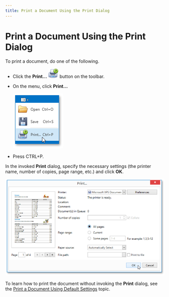 ```yaml
---
title: Print a Document Using the Print Dialog
---
```

# Print a Document Using the Print Dialog
To print a document, do one of the following.
* Click the **Print...** ![WPFDesigner_PreviewToolbar_Print](../../../../images/Img120163.png) button on the toolbar.
* On the menu, click **Print...**
	
	![EUD_WpfPrintPreview_MenuPrint](../../../../images/Img124034.png)
* Press CTRL+P.

In the invoked **Print** dialog, specify the necessary settings (the printer name, number of copies, page range, etc.) and click **OK**.

![EUD_WpfPrintPreview_PrintDialog](../../../../images/Img124035.png)

To learn how to print the document without invoking the **Print** dialog, see the [Print a Document Using Default Settings](../../../../../interface-elements-for-desktop/articles/print-preview/print-preview-for-wpf/printing-and-page-setup/print-a-document-using-default-settings.md) topic.